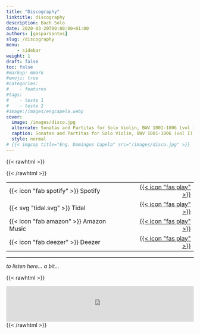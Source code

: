 ```yaml
---
title: "Discography"
linktitle: discography
description: Bach Solo
date: 2020-03-20T00:00:00+01:00
authors: [gasparsantos]
slug: /discography
menu: 
    - sidebar
weight: 1
draft: false
toc: false
#markup: mmark
#emoji: true
#categories: 
#    - features
#tags:
#    - teste 1
#    - teste 2
#image:/images/engcapela.webp
cover:
  image: /images/disco.jpg
  alternate: Sonatas and Partitas for Solo Violin, BWV 1001-1006 (vol I)
  caption: Sonatas and Partitas for Solo Violin, BWV 1001-1006 (vol I)
  style: normal
# {{< imgcap title="Eng. Domingos Capela" src="/images/disco.jpg" >}}
---
```


{{< rawhtml >}}
<style>
table, tl, tr, th, td {
   border: none!important;
}
</style>
{{< /rawhtml >}}

|              |       |
|--------------|------:|
| {{< icon "fab spotify" >}} Spotify     | [{{< icon "fas play" >}}](https://open.spotify.com/album/7s0pLID0Kqvts19acGKuxc) |
| {{< svg "tidal.svg" >}} Tidal | [{{< icon "fas play" >}}](https://listen.tidal.com/album/222183927) |
| {{< icon "fab amazon" >}} Amazon Music | [{{< icon "fas play" >}}](https://music.amazon.com/albums/B09WB2KDB3) |
| {{< icon "fab deezer" >}} Deezer       | [{{< icon "fas play" >}}](https://www.deezer.com/album/305246727) |

---

*to listen here... a bit...*

{{< rawhtml >}}
<iframe src="https://embed.tidal.com/albums/222183927" allowfullscreen="allowfullscreen" frameborder="0" style="width:100%;height:96px"></iframe>
{{< /rawhtml >}}

